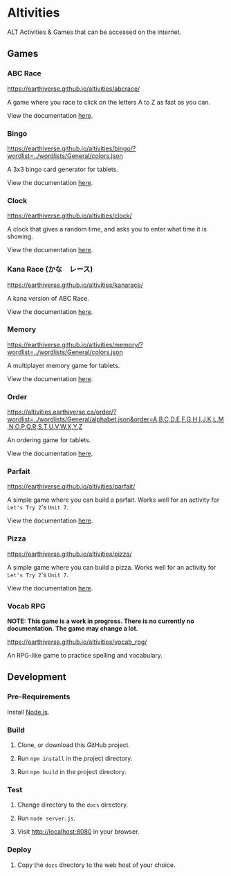 # Altivities

ALT Activities &amp; Games that can be accessed on the internet.

## Games

### ABC Race

<https://earthiverse.github.io/altivities/abcrace/>

A game where you race to click on the letters A to Z as fast as you can.

View the documentation [here](https://github.com/earthiverse/altivities/tree/main/source/abcrace).

### Bingo

<https://earthiverse.github.io/altivities/bingo/?wordlist=../wordlists/General/colors.json>

A 3x3 bingo card generator for tablets.

View the documentation [here](https://github.com/earthiverse/altivities/tree/main/source/bingo).

### Clock

<https://earthiverse.github.io/altivities/clock/>

A clock that gives a random time, and asks you to enter what time it is showing.

View the documentation [here](https://github.com/earthiverse/altivities/tree/main/source/clock).

### Kana Race (かな　レース)

<https://earthiverse.github.io/altivities/kanarace/>

A kana version of ABC Race.

View the documentation [here](https://github.com/earthiverse/altivities/tree/main/source/kanarace).

### Memory

<https://earthiverse.github.io/altivities/memory/?wordlist=../wordlists/General/colors.json>

A multiplayer memory game for tablets.

View the documentation [here](https://github.com/earthiverse/altivities/tree/main/source/memory).

### Order

<https://altivities.earthiverse.ca/order/?wordlist=../wordlists/General/alphabet.json&order=A,B,C,D,E,F,G,H,I,J,K,L,M,N,O,P,Q,R,S,T,U,V,W,X,Y,Z>

An ordering game for tablets.

View the documentation [here](https://github.com/earthiverse/altivities/tree/main/source/order).

### Parfait

<https://earthiverse.github.io/altivities/parfait/>

A simple game where you can build a parfait. Works well for an activity for `Let's Try 2`'s `Unit 7`.

View the documentation [here](https://github.com/earthiverse/altivities/tree/main/source/parfait).

### Pizza

<https://earthiverse.github.io/altivities/pizza/>

A simple game where you can build a pizza. Works well for an activity for `Let's Try 2`'s `Unit 7`.

View the documentation [here](https://github.com/earthiverse/altivities/tree/main/source/pizza).

### Vocab RPG

**NOTE: This game is a work in progress. There is no currently no documentation. The game may change a lot.**

<https://earthiverse.github.io/altivities/vocab_rpg/>

An RPG-like game to practice spelling and vocabulary.

## Development

### Pre-Requirements

Install [Node.js](https://nodejs.org/).

### Build

1. Clone, or download this GitHub project.

2. Run `npm install` in the project directory.

3. Run `npm build` in the project directory.

### Test

1. Change directory to the `docs` directory.

2. Run `node server.js`.

3. Visit <http://localhost:8080> in your browser.

### Deploy

1. Copy the `docs` directory to the web host of your choice.
